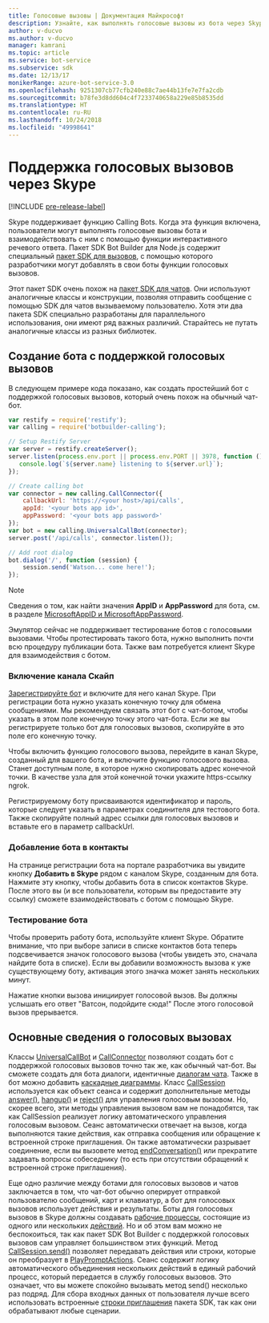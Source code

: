 ```yaml
---
title: Голосовые вызовы | Документация Майкрософт
description: Узнайте, как выполнять голосовые вызовы из бота через Skype с помощью Node.js
author: v-ducvo
ms.author: v-ducvo
manager: kamrani
ms.topic: article
ms.service: bot-service
ms.subservice: sdk
ms.date: 12/13/17
monikerRange: azure-bot-service-3.0
ms.openlocfilehash: 9251307cb77cfb240e88c7ae44b13fe7e7fa2cdb
ms.sourcegitcommit: b78fe3d8dd604c4f7233740658a229e85b8535dd
ms.translationtype: HT
ms.contentlocale: ru-RU
ms.lasthandoff: 10/24/2018
ms.locfileid: "49998641"
---
```

# <a name="support-audio-calls-with-skype"></a>Поддержка голосовых вызовов через Skype

[!INCLUDE [pre-release-label](../includes/pre-release-label-v3.md)]

Skype поддерживает функцию Calling Bots.  Когда эта функция включена, пользователи могут выполнять голосовые вызовы бота и взаимодействовать с ним с помощью функции интерактивного речевого ответа.  Пакет SDK Bot Builder для Node.js содержит специальный [пакет SDK для вызовов][calling_sdk], с помощью которого разработчики могут добавлять в свои боты функции голосовых вызовов.   

Этот пакет SDK очень похож на [пакет SDK для чатов][chat_sdk]. Они используют аналогичные классы и конструкции, позволяя отправить сообщение с помощью SDK для чатов вызываемому пользователю.  Хотя эти два пакета SDK специально разработаны для параллельного использования, они имеют ряд важных различий. Старайтесь не путать аналогичные классы из разных библиотек.  

## <a name="create-a-calling-bot"></a>Создание бота с поддержкой голосовых вызовов
В следующем примере кода показано, как создать простейший бот с поддержкой голосовых вызовов, который очень похож на обычный чат-бот. 

```javascript
var restify = require('restify');
var calling = require('botbuilder-calling');

// Setup Restify Server
var server = restify.createServer();
server.listen(process.env.port || process.env.PORT || 3978, function () {
   console.log(`${server.name} listening to ${server.url}`); 
});

// Create calling bot
var connector = new calling.CallConnector({
    callbackUrl: 'https://<your host>/api/calls',
    appId: '<your bots app id>',
    appPassword: '<your bots app password>'
});
var bot = new calling.UniversalCallBot(connector);
server.post('/api/calls', connector.listen());

// Add root dialog
bot.dialog('/', function (session) {
    session.send('Watson... come here!');
});
```

> [!NOTE]
> Сведения о том, как найти значения **AppID** и **AppPassword** для бота, см. в разделе [MicrosoftAppID и MicrosoftAppPassword](~/bot-service-manage-overview.md#microsoftappid-and-microsoftapppassword).

Эмулятор сейчас не поддерживает тестирование ботов с голосовыми вызовами. Чтобы протестировать такого бота, нужно выполнить почти всю процедуру публикации бота.  Также вам потребуется клиент Skype для взаимодействия с ботом. 

### <a name="enable-the-skype-channel"></a>Включение канала Скайп
[Зарегистрируйте бот](../bot-service-quickstart-registration.md) и включите для него канал Skype. При регистрации бота нужно указать конечную точку для обмена сообщениями. Мы рекомендуем связать этот бот с чат-ботом, чтобы указать в этом поле конечную точку этого чат-бота.  Если же вы регистрируете только бот для голосовых вызовов, скопируйте в это поле его конечную точку.  

Чтобы включить функцию голосового вызова, перейдите в канал Skype, созданный для вашего бота, и включите функцию голосового вызова. Станет доступным поле, в которое нужно скопировать адрес конечной точки. В качестве узла для этой конечной точки укажите https-ссылку ngrok.

Регистрируемому боту присваиваются идентификатор и пароль, которые следует указать в параметрах соединителя для тестового бота. Также скопируйте полный адрес ссылки для голосовых вызовов и вставьте его в параметр callbackUrl.

### <a name="add-bot-to-contacts"></a>Добавление бота в контакты
На странице регистрации бота на портале разработчика вы увидите кнопку **Добавить в Skype** рядом с каналом Skype, созданным для бота. Нажмите эту кнопку, чтобы добавить бота в список контактов Skype.  После этого вы (и все пользователи, которым вы предоставите эту ссылку) сможете взаимодействовать с ботом с помощью Skype.

### <a name="test-your-bot"></a>Тестирование бота
Чтобы проверить работу бота, используйте клиент Skype. Обратите внимание, что при выборе записи в списке контактов бота теперь подсвечивается значок голосового вызова (чтобы увидеть это, сначала найдите бота в списке).  Если вы добавили возможность вызова к уже существующему боту, активация этого значка может занять нескольких минут.  

Нажатие кнопки вызова инициирует голосовой вызов. Вы должны услышать его ответ "Ватсон, подойдите сюда!" После этого голосовой вызов прерывается.

## <a name="calling-basics"></a>Основные сведения о голосовых вызовах
Классы [UniversalCallBot](http://docs.botframework.com/en-us/node/builder/calling-reference/classes/_botbuilder_d_.universalcallbot) и [CallConnector](http://docs.botframework.com/en-us/node/builder/calling-reference/classes/_botbuilder_d_.callconnector) позволяют создать бот с поддержкой голосовых вызовов точно так же, как обычный чат-бот. Вы сможете создать для бота диалоги, идентичные [диалогам чата](bot-builder-nodejs-manage-conversation-flow.md). Также в бот можно добавить [каскадные диаграммы](bot-builder-nodejs-prompts.md). Класс [CallSession](http://docs.botframework.com/en-us/node/builder/calling-reference/classes/_botbuilder_d_.callsession) используется как объект сеанса и содержит дополнительные методы [answer()](http://docs.botframework.com/en-us/node/builder/calling-reference/classes/_botbuilder_d_.callsession#answer), [hangup()](http://docs.botframework.com/en-us/node/builder/calling-reference/classes/_botbuilder_d_.callsession#hangup) и [reject()](http://docs.botframework.com/en-us/node/builder/calling-reference/classes/_botbuilder_d_.callsession#reject) для управления голосовым вызовом. Но, скорее всего, эти методы управления вызовом вам не понадобятся, так как CallSession реализует логику автоматического управления голосовым вызовом. Сеанс автоматически отвечает на вызов, когда выполняются такие действия, как отправка сообщения или обращение к встроенной строке приглашения. Он также автоматически разрывает соединение, если вы вызовете метод [endConversation()](http://docs.botframework.com/en-us/node/builder/calling-reference/classes/_botbuilder_d_.callsession#endconversation) или прекратите задавать вопросы собеседнику (то есть при отсутствии обращений к встроенной строке приглашения).

Еще одно различие между ботами для голосовых вызовов и чатов заключается в том, что чат-бот обычно оперирует отправкой пользователю сообщений, карт и клавиатур, а бот для голосовых вызовов использует действия и результаты. Боты для голосовых вызовов в Skype должны создавать [рабочие процессы](http://docs.botframework.com/en-us/node/builder/calling-reference/interfaces/_botbuilder_d_.iworkflow), состоящие из одного или нескольких [действий](http://docs.botframework.com/en-us/node/builder/calling-reference/interfaces/_botbuilder_d_.iaction).  Но и об этом вам можно не беспокоиться, так как пакет SDK Bot Builder с поддержкой голосовых вызовов сам управляет большинством этих функций. Метод [CallSession.send()](http://docs.botframework.com/en-us/node/builder/calling-reference/classes/_botbuilder_d_.callsession#send) позволяет передавать действия или строки, которые он преобразует в [PlayPromptActions](http://docs.botframework.com/en-us/node/builder/calling-reference/classes/_botbuilder_d_.playpromptaction).  Сеанс содержит логику автоматического объединения нескольких действий в единый рабочий процесс, который передается в службу голосовых вызовов. Это означает, что вы можете спокойно вызывать метод send() несколько раз подряд.  Для сбора входных данных от пользователя лучше всего использовать встроенные [строки приглашения](bot-builder-nodejs-prompts.md) пакета SDK, так как они обрабатывают любые сценарии.  

[calling_sdk]: http://docs.botframework.com/en-us/node/builder/calling-reference/modules/_botbuilder_d_
[chat_sdk]: http://docs.botframework.com/en-us/node/builder/chat-reference/modules/_botbuilder_d_
